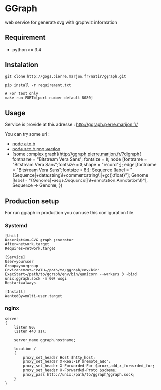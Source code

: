 # GGraph

web service for generate svg with graphviz information

## Requirement

* python >= 3.4

## Instalation

```
git clone http://gogs.pierre.marjon.fr/natir/ggraph.git

pip install -r requirement.txt

# For test only
make run PORT=[port number default 8080]
```

## Usage

Service is provide at this adresse : http://ggraph.pierre.marijon.fr/

You can try some url :
* [node a to b](http://ggraph.pierre.marijon.fr/?digraph{a->b;})
* [node a to b png version](http://ggraph.pierre.marijon.fr/png/?digraph{a->b;})
* [some complex graph](http://ggraph.pierre.marijon.fr/?digraph{
    fontname = "Bitstream Vera Sans";
    fontsize = 8;
    node [fontname = "Bitstream Vera Sans";fontsize = 8;shape = "record";];
    edge [fontname = "Bitstream Vera Sans";fontsize = 8;];
    Sequence [label = "{Sequence|+data:string\\l+comment:string\\l|+gc\(\):float}"];
    Genome [label = "{Genome|+seqs:Sequence[]\\l+annotation:Annotation\\l}"];
    Sequence -> Genome;
})

## Production setup

For run ggraph in production you can use this configuration file.

### Systemd

```
[Unit]
Description=SVG graph generator
After=network.target
Requires=network.target

[Service]
User=youruser
Group=yourgroup
Environement="PATH=/path/to/ggraph/env/bin"
ExecStart=/path/to/ggraph/env/bin/gunicorn --workers 3 -bind unix:ggraph.sock -m 007 wsgi
Restart=always

[Install]
WantedBy=multi-user.target
```

### nginx

```
server
{
	listen 80;
	listen 443 ssl;

	server_name ggraph.hostname;

	location /
	{
		proxy_set_header Host $http_host;
		proxy_set_header X-Real-IP $remote_addr;
        proxy_set_header X-Forwarded-For $proxy_add_x_forwarded_for;
        proxy_set_header X-Forwarded-Proto $scheme;
        proxy_pass http://unix:/path/to/ggraph/ggraph.sock;
	}
}
```
